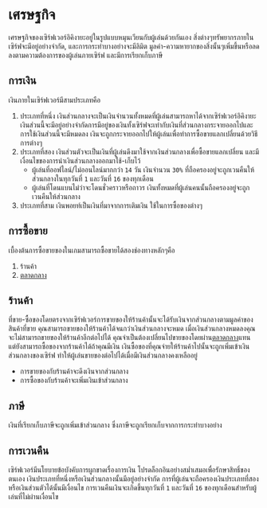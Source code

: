 # เศรษฐกิจ
เศรษฐกิจของเซิร์ฟเวอร์อิคิงายะอยู่ในรูปแบบหมุนเวียนกับผู้เล่นด้วยกันเอง สิ่งต่างๆทรัพยากรภายในเซิร์ฟจะมีอยู่อย่างจำกัด, และการกระทำบางอย่างจะมีลิมิต
มูลค่า-ความหายากของสิ่งนั้นๆเพิ่มขึ้นหรือลดลงตามความต้องการของผู้เล่นภายเซิร์ฟ และมีการเรียกเก็บภาษี

## การเงิน
เงินภายในเซิร์ฟเวอร์มีสามประเภทคือ
1. ประเภทที่หนึ่ง เงินส่วนกลางจะเป็นเงินจำนวนทั้งหมดที่ผู้เล่นสามารถหาได้จากเซิร์ฟเวอร์อิคิงายะ เงินส่วนนี้จะมีอยู่อย่างจำกัดการมีอยู่ของเงินทั้งเซิร์ฟจะเท่ากับเงินที่ส่วนกลางกระจายออกไปและการใช้เงินส่วนนี้จะมีหมดลง เงินจะถูกกระจายออกไปให้ผู้เล่นเพื่อทำการซื้อขายแลกเปลี่ยนด้วยวิธีการต่างๆ
2. ประเภทที่สอง เงินส่วนตัวจะเป็นเงินที่ผู้เล่นดึงมาใช้จากเงินส่วนกลางเพื่อซื้อขายแลกเปลี่ยน และมีเงื่อนไขของการนำเงินส่วนกลางออกมาใช้-เก็บไว้
   - ผู้เล่นที่ออฟไลน์/ไม่ออนไลน์มากกว่า `14` วัน เงินจำนวน `30%` ที่ถือครองอยู่จะถูกเวนคืนให้ส่วนกลางในทุกวันที่ `1` และวันที่ `16` ของทุกเดือน
   - ผู้เล่นที่โดนแบนไม่ว่าจะโดนชั่วคราวหรือถาวร เงินทั้งหมดที่ผู้เล่นคนนั้นถือครองอยู่จะถูกเวนคืนให้ส่วนกลาง
3. ประเภทที่สาม เงินพอยท์เป็นเงินที่มาจากการเติมเงิน ใช้ในการซื้อของต่างๆ

## การซื้อขาย
เบื้องต้นการซื้อขายของในเกมสามารถซื้อขายได้สองช่องทางหลักๆคือ
1. ร้านค้า
2. [ตลาดกลาง](/wiki/auction-house)

## ร้านค้า 
ที่ขาย-ซื้อของโดยตรงจากเซิร์ฟเวอร์การขายของให้ร้านค้านั้นจะได้รับเงินจากส่วนกลางตามมูลค่าของสินค้าที่ขาย คุณสามารถขายของให้ร้านค้าได้จนกว่าเงินส่วนกลางจะหมด เมื่อเงินส่วนกลางหมดลงคุณจะไม่สามารถขายของให้ร้านค้าอีกต่อไปได้ คุณจำเป็นต้องเปลี่ยนไปขายของโดยผ่าน[ตลาดกลาง](/wiki/auction-house)แทน แต่ยังสามารถซื้อของจากร้านค้าได้ถ้าคุณมีเงิน เงินซื้อของที่คุณจ่ายให้ร้านค้าไปนั้นจะถูกเพิ่มเข้าเงินส่วนกลางของเซิร์ฟ ทำให้ผู้เล่นขายของต่อไปได้เมื่อมีเงินส่วนกลางคงเหลืออยู่
- การขายของกับร้านค้าจะดึงเงินจากส่วนกลาง
- การซื้อของกับร้านค้าจะเพิ่มเงินเข้าส่วนกลาง

## ภาษี
เงินที่เรียกเก็บภาษีจะถูกเพิ่มเข้าส่วนกลาง ซึ่งภาษีจะถูกเรียกเก็บจากการกระทำบางอย่าง

## การเวนคืน
เซิร์ฟเวอร์มีนโยบายข้อบังคับการผูกขาดเรื่องการเงิน โปรดล็อกอินอย่างสม่ำเสมอเพื่อรักษาสิทธิ์ของตนเอง
เงินประเภทที่หนึ่งหรือเงินส่วนกลางนั้นมีอยู่อย่างจำกัด การที่ผู้เล่นจะถือครองเงินประเภทที่สองหรือเงินส่วนตัวได้นั้นมีเงื่อนไข
การเวนคืนเงินจะเกิดขึ้นทุกวันที่ `1` และวันที่ `16` ของทุกเดือนสำหรับผู้เล่นที่ไม่ผ่านเงื่อนไข
